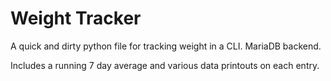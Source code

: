 # Weight Tracker

A quick and dirty python file for tracking weight in a CLI. MariaDB backend.

Includes a running 7 day average and various data printouts on each entry.
